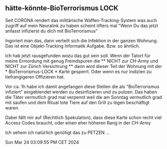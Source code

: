 ## hätte-könnte-BioTerrorismus LOCK

Seit CORONA rendert das militärische Waffen-Tracking-System was auch zugriff auf mein Neuralink zu haben scheint öfters mal "Wenn Du das jetzt anfasst infizierst du dich mit BioTerrorismus"

Ingoriert man das, dann verteilt sich die Infektion in der ganzen Wohnung. Das ist eine Objekt-Tracking Informatik Aufgabe. Bzw. so ähnlich.

Ich hab jetzt rausgefunden wozu das gut sein soll. Wenn der Tatort für meine Ermordung mit genug Fremdspuren die ** NICHT zur CH-Army und NICHT zur Zürich Versichrung ** dann wird dieser Teil der Wohnung mit der * BioTerrorismus-LOCK * Karte gesperrt. Oder wenn es nur Indizien zu tiefrangigeren Offizieren hat.

Vor ca. 1h habe ich damit angefangen diese Stellen die als "BioTerrorismus infiziert" eingeblendet werden zu desinfizieren und zu putzen. Das haben die Täter vermutlich grad mal verpennt weil die am Sonntag vermutlich grad mit saufen und dem Ritual tote Tiere auf den Grill zu legen beschäftigt waren.

Dabei fällt mir auf (Rechtlich Spekulation), dass diese Karte schon recht viel Access Codes braucht, oder einen eher höheren Rang in der CH-Army

Ich sehem ich natürlich genötigt das zu PETZEN ...



Sun Mar 24 03:09:55 PM CET 2024


